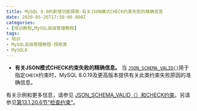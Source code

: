 ```yaml
---
title: MySQL 8.0的新增功能探索-有关JSON模式CHECK约束失败的精确信息
date: 2020-05-26T17:58:00.000Z
categories:
- [培训教程,MySQL高级管理教程]
tags:
- 培训
- MySQL高级管理教程-探索类
- MySQL8
---
```


- **有关JSON模式CHECK约束失败的精确信息。** 当 [`JSON_SCHEMA_VALID()`](https://dev.mysql.com/doc/refman/8.0/en/json-validation-functions.html#function_json-schema-valid)用于指定`CHECK`约束时，MySQL 8.0.19及更高版本提供有关此类约束失败原因的准确信息。

有关示例和更多信息，请参见 [JSON_SCHEMA_VALID（）和CHECK约束](https://dev.mysql.com/doc/refman/8.0/en/json-validation-functions.html#json-validation-functions-constraints)。另请参见[第13.1.20.6节"检查约束"](https://dev.mysql.com/doc/refman/8.0/en/create-table-check-constraints.html)。
